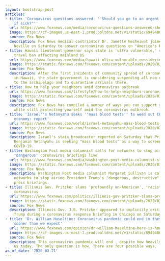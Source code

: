 ```yaml
---
layout: bootstrap-post
articles:
- title: 'Coronavirus questions answered: ''Should you go to an urgent care facility
    if sick?'''
  url: https://www.foxnews.com/media/coronavirus-questions-answered-should-you-to-urgent-care
  image: https://cf-images.us-east-1.prod.boltdns.net/v1/static/694940094001/53165392-d8de-4bb1-a1b7-abe0640c27e1/6016eb45-2c4c-462c-aae6-4b54aec2e824/1280x720/match/image.jpg
  source: Fox News
  description: Fox News medical contributor Dr. Janette Nesheiwat joined host Arthel
    Neville on Saturday to answer coronavirus questions on "America's News HQ."
- title: Hawaii lieutenant governor says state is 'ultra vulnerable,' considering
    travel ban affecting mainland US
  url: https://www.foxnews.com/media/hawaii-ultra-vulnerable-considering-travel-ban-affecting-mainland-us
  image: https://static.foxnews.com/foxnews.com/content/uploads/2020/03/Hawaii-Lt-Gov-2.jpg
  source: Fox News
  description: After the first incidents of community spread of coronavirus were reported
    in Hawaii, the state government is considering suspending all non-essential travel
    to the archipelago and to quarantine arrivals there.
- title: How to help your neighbors amid coronavirus outbreak
  url: https://www.foxnews.com/lifestyle/how-to-help-neighbors-coronavirus-outbreak
  image: https://static.foxnews.com/foxnews.com/content/uploads/2020/03/AP20079657664092.jpg
  source: Fox News
  description: Fox News has compiled a number of ways you can support your neighbors
    while still protecting yourself amid the coronavirus outbreak.
- title: 'Israel''s Netanyahu seeks ''mass blood tests'' to weed out COVID-19, restart
    economy: report'
  url: https://www.foxnews.com/world/israel-netanyahu-mass-blood-tests-coronavirus
  image: https://static.foxnews.com/foxnews.com/content/uploads/2020/02/Netanyahu-AP.jpg
  source: Fox News
  description: Israel's state broadcaster reported on Saturday that Prime Minister
    Benjamin Netanyahu is seeking "mass blood tests" as a way to screen Israelis for
    COVID-19.
- title: Washington Post media columnist calls for networks to stop airing Trump's
    'dangerous' coronavirus briefings live
  url: https://www.foxnews.com/media/washington-post-media-columnist-stop-airing-trump-dangerous-coronavirus-briefings-live
  image: https://static.foxnews.com/foxnews.com/content/uploads/2020/03/Trump-Washington-Post.jpg
  source: Fox News
  description: Washington Post media columnist Margaret Sullivan is calling on the
    networks to stop airing President Trump's "dangerous, destructive" coronavirus
    press briefings.
- title: Illinois Gov. Pritzker slams 'profoundly un-American', 'racist speech' on
    coronavirus
  url: https://www.foxnews.com/politics/illinois-gov-pritzker-slams-profoundly-unamerican-racist-speech-about-coronavirus
  image: https://static.foxnews.com/foxnews.com/content/uploads/2020/03/Illinois-Gov-Pritzker-slams-profoundly-unamerican-racist-speech-about-coronavirus-in-apparent-swipe-at-Trump.jpg
  source: Fox News
  description: Illinois Gov. J.B. Pritzker appeared to implicitly criticize President
    Trump during a coronavirus response briefing in Chicago on Saturday afternoon.
- title: 'Dr. William Haseltine: Coronavirus pandemic could end in these ways – Maybe
    sooner than we expect'
  url: https://www.foxnews.com/opinion/dr-william-haseltine-here-is-how-coronavirus-pandemic-could-end-maybe-sooner-than-we-expect
  image: https://cf-images.us-east-1.prod.boltdns.net/v1/static/694940094001/5b62bed3-b8d5-405f-85ef-0262d46f53f0/501913bb-ba0a-4236-a697-c342b1b8196f/1280x720/match/image.jpg
  source: Fox News
  description: This coronavirus pandemic will end , despite how heavily it besieges
    us today. The only question is how. There are four possible ways.
as_of_date: '2020-03-21'
---
```


